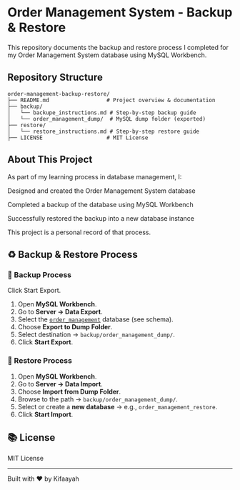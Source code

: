 # Order Management System - Backup & Restore

This repository documents the backup and restore process I completed for my Order Management System database using MySQL Workbench.

## Repository Structure

```
order-management-backup-restore/
├── README.md                  # Project overview & documentation
├── backup/
│   └── backupe_instructions.md # Step-by-step backup guide
│   └── order_management_dump/  # MySQL dump folder (exported)
├── restore/
│   └── restore_instructions.md # Step-by-step restore guide
├── LICENSE                    # MIT License
```


## About This Project

As part of my learning process in database management, I:

Designed and created the Order Management System database

Completed a backup of the database using MySQL Workbench

Successfully restored the backup into a new database instance

This project is a personal record of that process.


## ♻️ Backup & Restore Process

### 🔹 Backup Process

Click Start Export.
1. Open **MySQL Workbench**.
2. Go to **Server → Data Export**.
3. Select the [`order_management`](https://github.com/Kifaa-yah/Order-Management-System/blob/main/sql/order_management_schema.sql) database (see schema).
4. Choose **Export to Dump Folder**.
5. Select destination → `backup/order_management_dump/`.
6. Click **Start Export**.

### 🔹 Restore Process

1. Open **MySQL Workbench**.
2. Go to **Server → Data Import**.
3. Choose **Import from Dump Folder**.
4. Browse to the path → `backup/order_management_dump/`.
5. Select or create a **new database** → e.g., `order_management_restore`.
6. Click **Start Import**.



## 📚 License

MIT License

---

Built with ❤️ by Kifaayah
